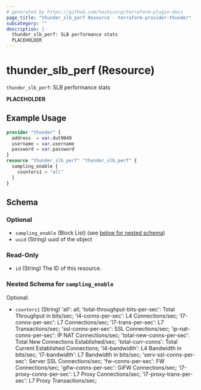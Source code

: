 ```yaml
---
# generated by https://github.com/hashicorp/terraform-plugin-docs
page_title: "thunder_slb_perf Resource - terraform-provider-thunder"
subcategory: ""
description: |-
  thunder_slb_perf: SLB performance stats
  PLACEHOLDER
---
```


# thunder_slb_perf (Resource)

`thunder_slb_perf`: SLB performance stats

__PLACEHOLDER__

## Example Usage

```terraform
provider "thunder" {
  address  = var.dut9049
  username = var.username
  password = var.password
}
resource "thunder_slb_perf" "thunder_slb_perf" {
  sampling_enable {
    counters1 = "all"
  }
}
```

<!-- schema generated by tfplugindocs -->
## Schema

### Optional

- `sampling_enable` (Block List) (see [below for nested schema](#nestedblock--sampling_enable))
- `uuid` (String) uuid of the object

### Read-Only

- `id` (String) The ID of this resource.

<a id="nestedblock--sampling_enable"></a>
### Nested Schema for `sampling_enable`

Optional:

- `counters1` (String) 'all': all; 'total-throughput-bits-per-sec': Total Throughput in bits/sec; 'l4-conns-per-sec': L4 Connections/sec; 'l7-conns-per-sec': L7 Connections/sec; 'l7-trans-per-sec': L7 Transactions/sec; 'ssl-conns-per-sec': SSL Connections/sec; 'ip-nat-conns-per-sec': IP NAT Connections/sec; 'total-new-conns-per-sec': Total New Connections Established/sec; 'total-curr-conns': Total Current Established Connections; 'l4-bandwidth': L4 Bandwidth in bits/sec; 'l7-bandwidth': L7 Bandwidth in bits/sec; 'serv-ssl-conns-per-sec': Server SSL Connections/sec; 'fw-conns-per-sec': FW Connections/sec; 'gifw-conns-per-sec': GiFW Connections/sec; 'l7-proxy-conns-per-sec': L7 Proxy Connections/sec; 'l7-proxy-trans-per-sec': L7 Proxy Transactions/sec;


